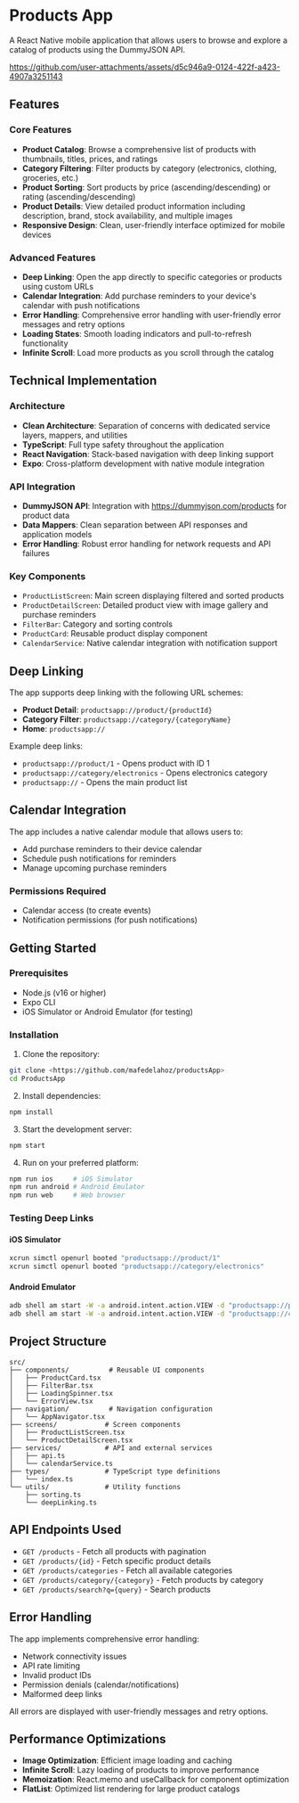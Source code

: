 # Products App

A React Native mobile application that allows users to browse and explore a catalog of products using the DummyJSON API.


https://github.com/user-attachments/assets/d5c946a9-0124-422f-a423-4907a3251143


## Features

### Core Features
- **Product Catalog**: Browse a comprehensive list of products with thumbnails, titles, prices, and ratings
- **Category Filtering**: Filter products by category (electronics, clothing, groceries, etc.)
- **Product Sorting**: Sort products by price (ascending/descending) or rating (ascending/descending)
- **Product Details**: View detailed product information including description, brand, stock availability, and multiple images
- **Responsive Design**: Clean, user-friendly interface optimized for mobile devices

### Advanced Features
- **Deep Linking**: Open the app directly to specific categories or products using custom URLs
- **Calendar Integration**: Add purchase reminders to your device's calendar with push notifications
- **Error Handling**: Comprehensive error handling with user-friendly error messages and retry options
- **Loading States**: Smooth loading indicators and pull-to-refresh functionality
- **Infinite Scroll**: Load more products as you scroll through the catalog

## Technical Implementation

### Architecture
- **Clean Architecture**: Separation of concerns with dedicated service layers, mappers, and utilities
- **TypeScript**: Full type safety throughout the application
- **React Navigation**: Stack-based navigation with deep linking support
- **Expo**: Cross-platform development with native module integration

### API Integration
- **DummyJSON API**: Integration with https://dummyjson.com/products for product data
- **Data Mappers**: Clean separation between API responses and application models
- **Error Handling**: Robust error handling for network requests and API failures

### Key Components
- `ProductListScreen`: Main screen displaying filtered and sorted products
- `ProductDetailScreen`: Detailed product view with image gallery and purchase reminders
- `FilterBar`: Category and sorting controls
- `ProductCard`: Reusable product display component
- `CalendarService`: Native calendar integration with notification support

## Deep Linking

The app supports deep linking with the following URL schemes:

- **Product Detail**: `productsapp://product/{productId}`
- **Category Filter**: `productsapp://category/{categoryName}`
- **Home**: `productsapp://`

Example deep links:
- `productsapp://product/1` - Opens product with ID 1
- `productsapp://category/electronics` - Opens electronics category
- `productsapp://` - Opens the main product list

## Calendar Integration

The app includes a native calendar module that allows users to:
- Add purchase reminders to their device calendar
- Schedule push notifications for reminders
- Manage upcoming purchase reminders

### Permissions Required
- Calendar access (to create events)
- Notification permissions (for push notifications)

## Getting Started

### Prerequisites
- Node.js (v16 or higher)
- Expo CLI
- iOS Simulator or Android Emulator (for testing)

### Installation

1. Clone the repository:
```bash
git clone <https://github.com/mafedelahoz/productsApp>
cd ProductsApp
```

2. Install dependencies:
```bash
npm install
```

3. Start the development server:
```bash
npm start
```

4. Run on your preferred platform:
```bash
npm run ios     # iOS Simulator
npm run android # Android Emulator
npm run web     # Web browser
```

### Testing Deep Links

#### iOS Simulator
```bash
xcrun simctl openurl booted "productsapp://product/1"
xcrun simctl openurl booted "productsapp://category/electronics"
```

#### Android Emulator
```bash
adb shell am start -W -a android.intent.action.VIEW -d "productsapp://product/1" com.productsapp.app
adb shell am start -W -a android.intent.action.VIEW -d "productsapp://category/electronics" com.productsapp.app
```

## Project Structure

```
src/
├── components/          # Reusable UI components
│   ├── ProductCard.tsx
│   ├── FilterBar.tsx
│   ├── LoadingSpinner.tsx
│   └── ErrorView.tsx
├── navigation/          # Navigation configuration
│   └── AppNavigator.tsx
├── screens/            # Screen components
│   ├── ProductListScreen.tsx
│   └── ProductDetailScreen.tsx
├── services/           # API and external services
│   ├── api.ts
│   └── calendarService.ts
├── types/              # TypeScript type definitions
│   └── index.ts
└── utils/              # Utility functions
    ├── sorting.ts
    └── deepLinking.ts
```

## API Endpoints Used

- `GET /products` - Fetch all products with pagination
- `GET /products/{id}` - Fetch specific product details
- `GET /products/categories` - Fetch all available categories
- `GET /products/category/{category}` - Fetch products by category
- `GET /products/search?q={query}` - Search products

## Error Handling

The app implements comprehensive error handling:
- Network connectivity issues
- API rate limiting
- Invalid product IDs
- Permission denials (calendar/notifications)
- Malformed deep links

All errors are displayed with user-friendly messages and retry options.

## Performance Optimizations

- **Image Optimization**: Efficient image loading and caching
- **Infinite Scroll**: Lazy loading of products to improve performance
- **Memoization**: React.memo and useCallback for component optimization
- **FlatList**: Optimized list rendering for large product catalogs

